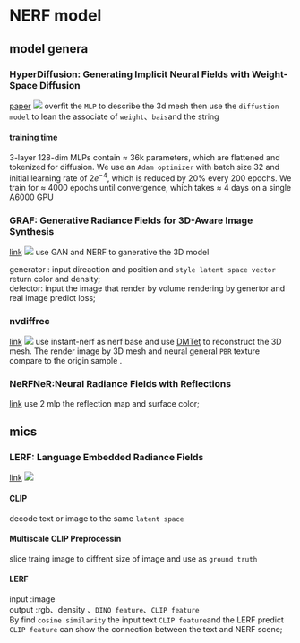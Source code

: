 # NERF model

## model genera
### HyperDiffusion: Generating Implicit Neural Fields with Weight-Space Diffusion
[paper](https://arxiv.org/pdf/2303.17015.pdf)
![](https://hackmd.io/_uploads/B1swT78s3.png)
overfit the `MLP` to describe the 3d mesh then use the `diffustion model` to lean the associate of  `weight`、`bais`and the string
#### training time
 3-layer 128-dim MLPs contain ≈ 36k parameters, which are flattened and tokenized for diffusion. We use an `Adam optimizer` with batch size 32 and initial learning rate of $2e^{−4}$, which is reduced by 20% every 200 epochs. We train for ≈ 4000 epochs until convergence, which takes ≈ 4 days on a single A6000 GPU


### GRAF: Generative Radiance Fields for 3D-Aware Image Synthesis
[link](https://autonomousvision.github.io/graf/)
![](https://hackmd.io/_uploads/r17wI48o2.png)
use GAN and NERF to ganerative the 3D model 

generator : input direaction and position and `style latent space vector` return color and density;<br>
defector: input the image that render by volume rendering by genertor and real image predict loss;

### nvdiffrec
[link](https://nvlabs.github.io/nvdiffrec/)
![](https://hackmd.io/_uploads/Syos71ai3.png)
use instant-nerf as nerf base and use [DMTet](https://nv-tlabs.github.io/DMTet/) to reconstruct the 3D mesh. The render image by 3D mesh and neural general `PBR` texture compare to the origin sample .

### NeRFNeR:Neural Radiance Fields with Reflections
[link](https://github.com/bennyguo/nerfren)
use 2 mlp the reflection map and surface color;


## mics
### LERF: Language Embedded Radiance Fields
[link](https://www.lerf.io/)
![](https://hackmd.io/_uploads/HJMm4IIjn.png)
#### CLIP
decode text or image to the same `latent space`
#### Multiscale CLIP Preprocessin
slice traing image to diffrent size of image and use as `ground truth`
#### LERF
input :image <br>
output :rgb、density 、`DINO feature`、`CLIP feature` <br>
By find `cosine similarity` the input text `CLIP feature`and the LERF predict `CLIP feature` can show the connection between the text and NERF scene; 


